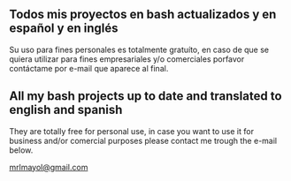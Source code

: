 ## Todos mis proyectos en bash actualizados y en español y en inglés

Su uso para fines personales es totalmente gratuíto, en caso de que se quiera utilizar para fines empresariales y/o comerciales porfavor contáctame por e-mail que aparece al final.

## All my bash projects up to date and translated to english and spanish

They are totally free for personal use, in case you want to use it for business and/or comercial purposes please contact me trough the e-mail below.

mrlmayol@gmail.com
